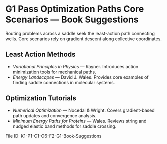 # G1 Pass Optimization Paths Core Scenarios — Book Suggestions

Routing problems across a saddle seek the least-action path connecting wells. Core scenarios rely on gradient descent along collective coordinates.

## Least Action Methods
* *Variational Principles in Physics* — Rayner. Introduces action minimization tools for mechanical paths.
* *Energy Landscapes* — David J. Wales. Provides core examples of finding saddle connections in molecular systems.
## Optimization Tutorials
* *Numerical Optimization* — Nocedal & Wright. Covers gradient-based path updates and convergence analysis.
* *Minimum Energy Paths for Proteins* — Wales. Reviews string and nudged elastic band methods for saddle crossing.

File ID: K1-P1-C1-O6-F2-G1-Book-Suggestions
